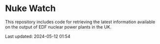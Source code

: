 # Nuke Watch

This repository includes code for retrieving the latest information available on the output of EDF nuclear power plants in the UK.

Last updated: 2024-05-12 01:54